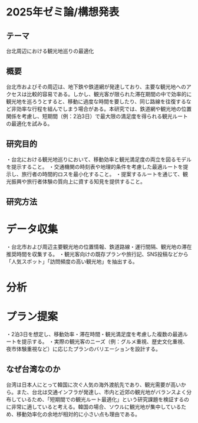 # 2025年ゼミ論/構想発表


## テーマ
台北周辺における観光地巡りの最適化
## 概要
台北市およびその周辺は、地下鉄や鉄道網が発達しており、主要な観光地へのアクセスは比較的容易である。しかし、観光客が限られた滞在期間の中で効率的に観光地を巡ろうとすると、移動に過度な時間を要したり、同じ路線を往復するなど非効率な行程を組んでしまう場合がある。本研究では、鉄道網や観光地の位置関係を考慮し、短期間（例：2泊3日）で最大限の満足度を得られる観光ルートの最適化を試みる。
## 研究目的
・台北における観光地巡りにおいて、移動効率と観光満足度の両立を図るモデルを提示すること。
・交通機関の時刻表や地理的条件を考慮した最適ルートを提示し、旅行者の時間的ロスを最小化すること。
・提案するルートを通じて、観光振興や旅行者体験の質向上に資する知見を提供すること。
## 研究方法
# データ収集
・台北市および周辺主要観光地の位置情報、鉄道路線・運行間隔、観光地の滞在推奨時間を収集する。
・観光客向けの既存プランや旅行記、SNS投稿などから「人気スポット」「訪問頻度の高い観光地」を抽出する。
# 分析
  
# プラン提案
・2泊3日を想定し、移動効率・滞在時間・観光満足度を考慮した複数の最適ルートを提示する。
・実際の観光客のニーズ（例：グルメ重視、歴史文化重視、夜市体験重視など）に応じたプランのバリエーションを設計する。
## なぜ台湾なのか
台湾は日本人にとって韓国に次ぐ人気の海外渡航先であり、観光需要が高いから。また、台北は交通インフラが発達し、市内と近郊の観光地がバランスよく分布しているため、「短期間での観光ルート最適化」という研究課題を検証するのに非常に適していると考える。韓国の場合、ソウルに観光地が集中しているため、移動効率化の余地が相対的に小さい点も理由である。
